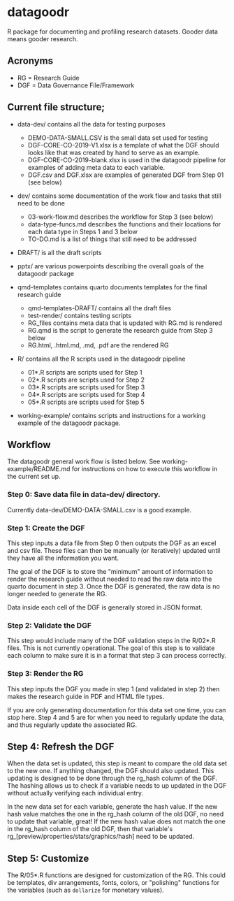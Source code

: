 # datagoodr
R package for documenting and profiling research datasets. Gooder data means gooder research.


## Acronyms 

- RG = Research Guide
- DGF = Data Governance File/Framework

## Current file structure; 

- data-dev/ contains all the data for testing purposes
  - DEMO-DATA-SMALL.CSV is the small data set used for testing
  - DGF-CORE-CO-2019-V1.xlsx is a template of what the DGF should looks like that was created by hand to serve as an example.
  - DGF-CORE-CO-2019-blank.xlsx is used in the datagoodr pipeline for examples of adding meta data to each variable. 
  - DGF.csv and DGF.xlsx are examples of generated DGF from Step 01 (see below)
  


- dev/ contains some documentation of the work flow and tasks that still need to be done 
  - 03-work-flow.md describes the workflow for Step 3 (see below)
  - data-type-funcs.md describes the functions and their locations for each data type in Steps 1 and 3 below 
  - TO-DO.md is a list of things that still need to be addressed 
  
  
- DRAFT/ is all the draft scripts 


-  pptx/ are various powerpoints describing the overall goals of the datagoodr package

- qmd-templates contains quarto documents templates for the final research guide 
  - qmd-templates-DRAFT/ contains all the draft files 
  - test-render/ contains testing scripts 
  - RG_files contains meta data that is updated with RG.md is rendered 
  - RG.qmd is the script to generate the research guide from Step 3 below 
  - RG.html, .html.md, .md, .pdf are the rendered RG
  
- R/ contains all the R scripts used in the datagoodr pipeline
  - 01*.R scripts are scripts used for Step 1
  - 02*.R scripts are scripts used for Step 2
  - 03*.R scripts are scripts used for Step 3
  - 04*.R scripts are scripts used for Step 4
  - 05*.R scripts are scripts used for Step 5
  
- working-example/ contains scripts and instructions for a working example of the datagoodr package. 



## Workflow

The datagoodr general work flow is listed below. See working-example/README.md for instructions on how to execute this workflow in the current set up. 


### Step 0: Save data file in data-dev/ directory. 

Currently data-dev/DEMO-DATA-SMALL.csv is a good example. 

### Step 1: Create the DGF

This step inputs a data file from Step 0 then outputs 
the DGF as an excel and csv file. These files can then be manually (or iteratively)
updated until they have all the information you want.  

The goal of the DGF is to store the "minimum" amount of information to render the 
research guide without needed to read the raw data into the quarto document in
step 3. Once the DGF is generated, the raw data is no longer needed to generate the RG. 

Data inside each cell of the DGF is generally stored in JSON format. 


### Step 2: Validate the DGF

This step would include many of the DGF validation steps in the R/02*.R files. 
This is not currently operational. The goal of this step is to validate each 
column to make sure it is in a format that step 3 can process correctly. 

### Step 3: Render the RG

This step inputs the DGF you made in step 1 (and validated in step 2) then makes the 
 research guide in PDF  and HTML file types. 

If you are only generating documentation for this data set one time, you can stop 
here. Step 4 and 5 are for when you need to regularly update the data, and thus 
regularly update the associated RG. 


## Step 4: Refresh the DGF

When the data set is updated, this step is meant to compare the old data set to the new one. 
If anything changed, the DGF should also updated. This updating is designed to be done through the 
rg_hash column of the DGF. The hashing allows us to check if a variable needs to up updated 
in the DGF without actually verifying each individual entry. 

In the new data set for each variable, generate the hash value. If the new hash value
matches the one in the rg_hash column of the old DGF, no need to update that variable, great! 
If the new hash value does not match the  one in the rg_hash column of the old DGF, then 
that variable's rg_[preview/properties/stats/graphics/hash] need to be updated. 


## Step 5: Customize

The R/05*.R functions are designed for customization of the RG. This could be templates, 
div arrangements, fonts, colors, or "polishing" functions for the variables (such as `dollarize`
for monetary values). 
